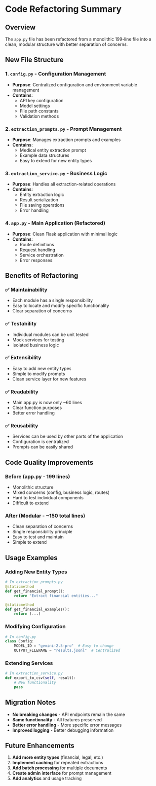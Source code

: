 # Code Refactoring Summary

## Overview
The `app.py` file has been refactored from a monolithic 199-line file into a clean, modular structure with better separation of concerns.

## New File Structure

### 1. `config.py` - Configuration Management
- **Purpose**: Centralized configuration and environment variable management
- **Contains**: 
  - API key configuration
  - Model settings
  - File path constants
  - Validation methods

### 2. `extraction_prompts.py` - Prompt Management
- **Purpose**: Manages extraction prompts and examples
- **Contains**:
  - Medical entity extraction prompt
  - Example data structures
  - Easy to extend for new entity types

### 3. `extraction_service.py` - Business Logic
- **Purpose**: Handles all extraction-related operations
- **Contains**:
  - Entity extraction logic
  - Result serialization
  - File saving operations
  - Error handling

### 4. `app.py` - Main Application (Refactored)
- **Purpose**: Clean Flask application with minimal logic
- **Contains**:
  - Route definitions
  - Request handling
  - Service orchestration
  - Error responses

## Benefits of Refactoring

### ✅ **Maintainability**
- Each module has a single responsibility
- Easy to locate and modify specific functionality
- Clear separation of concerns

### ✅ **Testability**
- Individual modules can be unit tested
- Mock services for testing
- Isolated business logic

### ✅ **Extensibility**
- Easy to add new entity types
- Simple to modify prompts
- Clean service layer for new features

### ✅ **Readability**
- Main app.py is now only ~60 lines
- Clear function purposes
- Better error handling

### ✅ **Reusability**
- Services can be used by other parts of the application
- Configuration is centralized
- Prompts can be easily shared

## Code Quality Improvements

### **Before (app.py - 199 lines)**
- Monolithic structure
- Mixed concerns (config, business logic, routes)
- Hard to test individual components
- Difficult to extend

### **After (Modular - ~150 total lines)**
- Clean separation of concerns
- Single responsibility principle
- Easy to test and maintain
- Simple to extend

## Usage Examples

### **Adding New Entity Types**
```python
# In extraction_prompts.py
@staticmethod
def get_financial_prompt():
    return "Extract financial entities..."

@staticmethod
def get_financial_examples():
    return [...]
```

### **Modifying Configuration**
```python
# In config.py
class Config:
    MODEL_ID = "gemini-2.5-pro"  # Easy to change
    OUTPUT_FILENAME = "results.jsonl"  # Centralized
```

### **Extending Services**
```python
# In extraction_service.py
def export_to_csv(self, result):
    # New functionality
    pass
```

## Migration Notes

- **No breaking changes** - API endpoints remain the same
- **Same functionality** - All features preserved
- **Better error handling** - More specific error messages
- **Improved logging** - Better debugging information

## Future Enhancements

1. **Add more entity types** (financial, legal, etc.)
2. **Implement caching** for repeated extractions
3. **Add batch processing** for multiple documents
4. **Create admin interface** for prompt management
5. **Add analytics** and usage tracking
